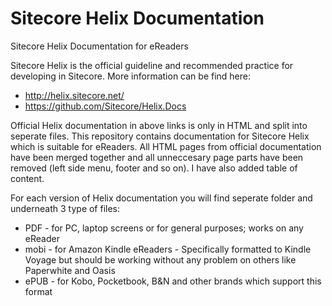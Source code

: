 # Sitecore Helix Documentation
Sitecore Helix Documentation for eReaders

Sitecore Helix is the official guideline and recommended practice for developing in Sitecore.
More information can be find here:
- http://helix.sitecore.net/
- https://github.com/Sitecore/Helix.Docs

Official Helix documentation in above links is only in HTML and split into seperate files.
This repository contains documentation for Sitecore Helix which is suitable for eReaders.
All HTML pages from official documentation have been merged together and all unneccesary page parts have been removed (left side menu, footer and so on). I have also added table of content.

For each version of Helix documentation you will find seperate folder and underneath 3 type of files:
- PDF - for PC, laptop screens or for general purposes; works on any eReader
- mobi - for Amazon Kindle eReaders - Specifically formatted to Kindle Voyage but should be working without any problem on others like Paperwhite and Oasis
- ePUB - for Kobo, Pocketbook, B&N and other brands which support this format
